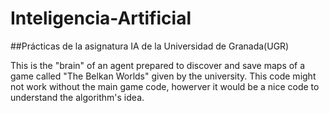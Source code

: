 # Inteligencia-Artificial
##Prácticas de la asignatura IA de la Universidad de Granada(UGR)

This is the "brain" of an agent prepared to discover and save maps of a game called "The Belkan Worlds" given by the university.
This code might not work without the main game code, howerver it would be a nice code to understand the algorithm's idea.
